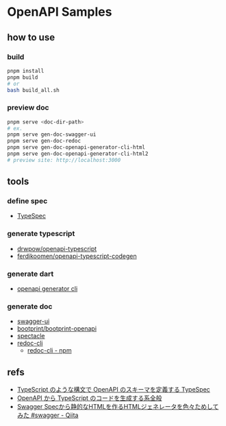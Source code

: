 # OpenAPI Samples

## how to use

### build

```sh
pnpm install
pnpm build
# or
bash build_all.sh
```

### preview doc

```sh
pnpm serve <doc-dir-path>
# ex.
pnpm serve gen-doc-swagger-ui
pnpm serve gen-doc-redoc
pnpm serve gen-doc-openapi-generator-cli-html
pnpm serve gen-doc-openapi-generator-cli-html2
# preview site: http://localhost:3000
```

## tools

### define spec

- [TypeSpec](https://typespec.io/)

### generate typescript

- [drwpow/openapi-typescript](https://github.com/drwpow/openapi-typescript)
- [ferdikoomen/openapi-typescript-codegen](https://github.com/ferdikoomen/openapi-typescript-codegen)

### generate dart

- [openapi generator cli](https://openapi-generator.tech/docs/generators/dart)

### generate doc

- [swagger-ui](https://github.com/swagger-api/swagger-ui/tree/master)
- [bootprint/bootprint-openapi](https://github.com/bootprint/bootprint-openapi)
- [spectacle](https://github.com/sourcey/spectacle)
- [redoc-cli](https://redocly.com/docs/redoc/deployment/cli/)
  - [redoc-cli - npm](https://www.npmjs.com/package/redoc-cli)

## refs

- [TypeScript のような構文で OpenAPI のスキーマを定義する TypeSpec](https://azukiazusa.dev/blog/typescript-like-syntax-for-openapi-schemas/)
- [OpenAPI から TypeScript のコードを生成する系全般](https://zenn.dev/fizumi/scraps/779a274262948f)
- [Swagger Specから静的なHTMLを作るHTMLジェネレータを色々ためしてみた #swagger - Qiita](https://qiita.com/buzztaiki/items/6b04d735f28e00b8b574)
